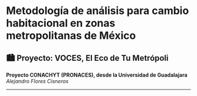 # Metodología de análisis para cambio habitacional en zonas metropolitanas de México
## :cityscape: Proyecto: VOCES, El Eco de Tu Metrópoli
**Proyecto CONACHYT (PRONACES), desde la Universidad de Guadalajara**   
*Alejandro Flores Cisneros*   


---
